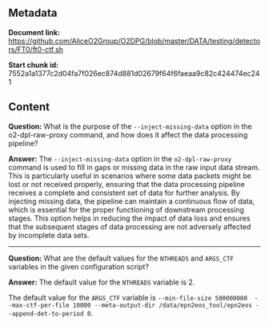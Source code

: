 ## Metadata

**Document link:** https://github.com/AliceO2Group/O2DPG/blob/master/DATA/testing/detectors/FT0/ft0-ctf.sh

**Start chunk id:** 7552a1a1377c2d04fa7f026ec874d881d02679f64f6faeaa9c82c424474ec241

## Content

**Question:** What is the purpose of the `--inject-missing-data` option in the o2-dpl-raw-proxy command, and how does it affect the data processing pipeline?

**Answer:** The `--inject-missing-data` option in the `o2-dpl-raw-proxy` command is used to fill in gaps or missing data in the raw input data stream. This is particularly useful in scenarios where some data packets might be lost or not received properly, ensuring that the data processing pipeline receives a complete and consistent set of data for further analysis. By injecting missing data, the pipeline can maintain a continuous flow of data, which is essential for the proper functioning of downstream processing stages. This option helps in reducing the impact of data loss and ensures that the subsequent stages of data processing are not adversely affected by incomplete data sets.

---

**Question:** What are the default values for the `NTHREADS` and `ARGS_CTF` variables in the given configuration script?

**Answer:** The default value for the `NTHREADS` variable is 2.

The default value for the `ARGS_CTF` variable is `--min-file-size 500000000  --max-ctf-per-file 10000 --meta-output-dir /data/epn2eos_tool/epn2eos --append-det-to-period 0`.